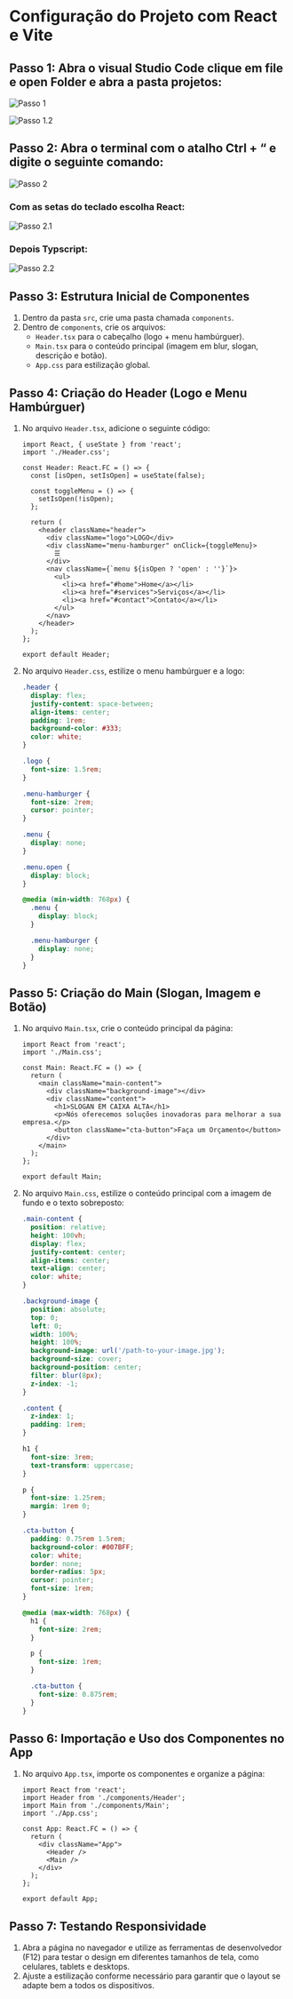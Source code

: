 # Configuração do Projeto com React e Vite

## Passo 1: Abra o visual Studio Code clique em file e open Folder e abra a pasta projetos:

![Passo 1](./passo%201.png)

![Passo 1.2](./passo%201.2.png)

## Passo 2: Abra o terminal com o atalho Ctrl + “  e  digite o seguinte comando:

![Passo 2](./passo%202.png)

### Com as setas do teclado escolha React:

![Passo 2.1](./passo%202.2.png)

### Depois Typscript:

![Passo 2.2](./passo%202.3.png)

## Passo 3: Estrutura Inicial de Componentes

1. Dentro da pasta `src`, crie uma pasta chamada `components`.
2. Dentro de `components`, crie os arquivos:
   - `Header.tsx` para o cabeçalho (logo + menu hambúrguer).
   - `Main.tsx` para o conteúdo principal (imagem em blur, slogan, descrição e botão).
   - `App.css` para estilização global.

## Passo 4: Criação do Header (Logo e Menu Hambúrguer)

1. No arquivo `Header.tsx`, adicione o seguinte código:

   ```tsx
   import React, { useState } from 'react';
   import './Header.css';

   const Header: React.FC = () => {
     const [isOpen, setIsOpen] = useState(false);

     const toggleMenu = () => {
       setIsOpen(!isOpen);
     };

     return (
       <header className="header">
         <div className="logo">LOGO</div>
         <div className="menu-hamburger" onClick={toggleMenu}>
           ☰
         </div>
         <nav className={`menu ${isOpen ? 'open' : ''}`}>
           <ul>
             <li><a href="#home">Home</a></li>
             <li><a href="#services">Serviços</a></li>
             <li><a href="#contact">Contato</a></li>
           </ul>
         </nav>
       </header>
     );
   };

   export default Header;
   ```

2. No arquivo `Header.css`, estilize o menu hambúrguer e a logo:

   ```css
   .header {
     display: flex;
     justify-content: space-between;
     align-items: center;
     padding: 1rem;
     background-color: #333;
     color: white;
   }

   .logo {
     font-size: 1.5rem;
   }

   .menu-hamburger {
     font-size: 2rem;
     cursor: pointer;
   }

   .menu {
     display: none;
   }

   .menu.open {
     display: block;
   }

   @media (min-width: 768px) {
     .menu {
       display: block;
     }

     .menu-hamburger {
       display: none;
     }
   }
   ```

## Passo 5: Criação do Main (Slogan, Imagem e Botão)

1. No arquivo `Main.tsx`, crie o conteúdo principal da página:

   ```tsx
   import React from 'react';
   import './Main.css';

   const Main: React.FC = () => {
     return (
       <main className="main-content">
         <div className="background-image"></div>
         <div className="content">
           <h1>SLOGAN EM CAIXA ALTA</h1>
           <p>Nós oferecemos soluções inovadoras para melhorar a sua empresa.</p>
           <button className="cta-button">Faça um Orçamento</button>
         </div>
       </main>
     );
   };

   export default Main;
   ```

2. No arquivo `Main.css`, estilize o conteúdo principal com a imagem de fundo e o texto sobreposto:

   ```css
   .main-content {
     position: relative;
     height: 100vh;
     display: flex;
     justify-content: center;
     align-items: center;
     text-align: center;
     color: white;
   }

   .background-image {
     position: absolute;
     top: 0;
     left: 0;
     width: 100%;
     height: 100%;
     background-image: url('/path-to-your-image.jpg');
     background-size: cover;
     background-position: center;
     filter: blur(8px);
     z-index: -1;
   }

   .content {
     z-index: 1;
     padding: 1rem;
   }

   h1 {
     font-size: 3rem;
     text-transform: uppercase;
   }

   p {
     font-size: 1.25rem;
     margin: 1rem 0;
   }

   .cta-button {
     padding: 0.75rem 1.5rem;
     background-color: #007BFF;
     color: white;
     border: none;
     border-radius: 5px;
     cursor: pointer;
     font-size: 1rem;
   }

   @media (max-width: 768px) {
     h1 {
       font-size: 2rem;
     }

     p {
       font-size: 1rem;
     }

     .cta-button {
       font-size: 0.875rem;
     }
   }
   ```

## Passo 6: Importação e Uso dos Componentes no App

1. No arquivo `App.tsx`, importe os componentes e organize a página:

   ```tsx
   import React from 'react';
   import Header from './components/Header';
   import Main from './components/Main';
   import './App.css';

   const App: React.FC = () => {
     return (
       <div className="App">
         <Header />
         <Main />
       </div>
     );
   };

   export default App;
   ```

## Passo 7: Testando Responsividade

1. Abra a página no navegador e utilize as ferramentas de desenvolvedor (F12) para testar o design em diferentes tamanhos de tela, como celulares, tablets e desktops.
2. Ajuste a estilização conforme necessário para garantir que o layout se adapte bem a todos os dispositivos.
